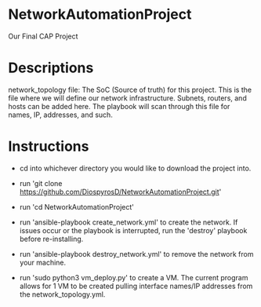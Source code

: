 # NetworkAutomationProject
Our Final CAP Project

# Descriptions
network_topology file: The SoC (Source of truth) for this project. This is the file where we will define our network infrastructure. Subnets, routers, and hosts can be added here. The playbook will scan through this file for names, IP, addresses, and such.

# Instructions
- cd into whichever directory you would like to download the project into.
- run 'git clone https://github.com/DiospyrosD/NetworkAutomationProject.git'
- run 'cd NetworkAutomationProject'
- run 'ansible-playbook create_network.yml' to create the network. If issues occur or the playbook is interrupted, run the 'destroy' playbook before re-installing.
- run 'ansible-playbook destroy_network.yml' to remove the network from your machine.

- run 'sudo python3 vm_deploy.py' to create a VM. The current program allows for 1 VM to be created pulling interface names/IP addresses from the network_topology.yml. 
